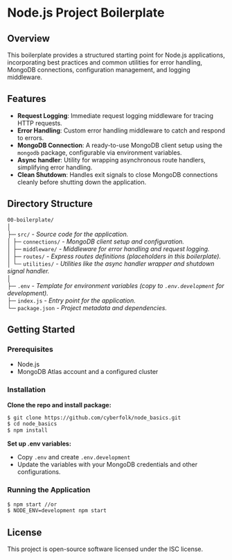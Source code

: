# Node.js Project Boilerplate

## Overview

This boilerplate provides a structured starting point for Node.js applications, incorporating best practices and common utilities for error handling, MongoDB connections, configuration management, and logging middleware.

## Features

-   **Request Logging**: Immediate request logging middleware for tracing HTTP requests.
-   **Error Handling**: Custom error handling middleware to catch and respond to errors.
-   **MongoDB Connection**: A ready-to-use MongoDB client setup using the `mongodb` package, configurable via environment variables.
-   **Async handler**: Utility for wrapping asynchronous route handlers, simplifying error handling.
-   **Clean Shutdown**: Handles exit signals to close MongoDB connections cleanly before shutting down the application.

## Directory Structure

`00-boilerplate/`  
│  
├─ `src/` _- Source code for the application._  
│ ├─ `connections/` _- MongoDB client setup and configuration._  
│ ├─ `middleware/` _- Middleware for error handling and request logging._  
│ ├─ `routes/` _- Express routes definitions (placeholders in this boilerplate)._  
│ └─ `utilities/` _- Utilities like the async handler wrapper and shutdown signal handler._  
│  
├─ `.env` _- Template for environment variables (copy to `.env.development` for development)._  
├─ `index.js` _- Entry point for the application._  
└─ `package.json` _- Project metadata and dependencies._

## Getting Started

### Prerequisites

-   Node.js
-   MongoDB Atlas account and a configured cluster

### Installation

**Clone the repo and install package:**

```bash
$ git clone https://github.com/cyberfolk/node_basics.git
$ cd node_basics
$ npm install
```

**Set up .env variables:**

-   Copy `.env` and create `.env.development`
-   Update the variables with your MongoDB credentials and other configurations.

### Running the Application

```bash
$ npm start //or
$ NODE_ENV=development npm start
```

## License

This project is open-source software licensed under the ISC license.
